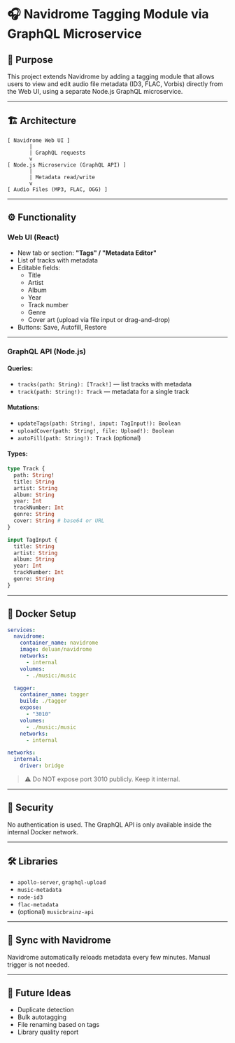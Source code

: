 # 🎧 Navidrome Tagging Module via GraphQL Microservice

## 📌 Purpose

This project extends Navidrome by adding a tagging module that allows users to view and edit audio file metadata (ID3, FLAC, Vorbis) directly from the Web UI, using a separate Node.js GraphQL microservice.

---

## 🏗️ Architecture

```
[ Navidrome Web UI ]
       |
       | GraphQL requests
       v
[ Node.js Microservice (GraphQL API) ]
       |
       | Metadata read/write
       v
[ Audio Files (MP3, FLAC, OGG) ]
```

---

## ⚙️ Functionality

### Web UI (React)

- New tab or section: **"Tags" / "Metadata Editor"**
- List of tracks with metadata
- Editable fields:
  - Title
  - Artist
  - Album
  - Year
  - Track number
  - Genre
  - Cover art (upload via file input or drag-and-drop)
- Buttons: Save, Autofill, Restore

---

### GraphQL API (Node.js)

#### Queries:
- `tracks(path: String): [Track!]` — list tracks with metadata
- `track(path: String!): Track` — metadata for a single track

#### Mutations:
- `updateTags(path: String!, input: TagInput!): Boolean`
- `uploadCover(path: String!, file: Upload!): Boolean`
- `autoFill(path: String!): Track` (optional)

#### Types:
```graphql
type Track {
  path: String!
  title: String
  artist: String
  album: String
  year: Int
  trackNumber: Int
  genre: String
  cover: String # base64 or URL
}

input TagInput {
  title: String
  artist: String
  album: String
  year: Int
  trackNumber: Int
  genre: String
}
```

---

## 🐳 Docker Setup

```yaml
services:
  navidrome:
    container_name: navidrome
    image: deluan/navidrome
    networks:
      - internal
    volumes:
      - ./music:/music

  tagger:
    container_name: tagger
    build: ./tagger
    expose:
      - "3010"
    volumes:
      - ./music:/music
    networks:
      - internal

networks:
  internal:
    driver: bridge
```

> ⚠️ Do NOT expose port 3010 publicly. Keep it internal.

---

## 🔐 Security

No authentication is used. The GraphQL API is only available inside the internal Docker network.

---

## 🛠️ Libraries

- `apollo-server`, `graphql-upload`
- `music-metadata`
- `node-id3`
- `flac-metadata`
- (optional) `musicbrainz-api`

---

## 🔄 Sync with Navidrome

Navidrome automatically reloads metadata every few minutes. Manual trigger is not needed.

---

## 🚀 Future Ideas

- Duplicate detection
- Bulk autotagging
- File renaming based on tags
- Library quality report

